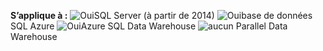 <Token>**S’applique à :** ![Oui](media/yes.png)SQL Server (à partir de 2014) ![Oui](media/yes.png)base de données SQL Azure ![Oui](media/yes.png)Azure SQL Data Warehouse ![aucun](media/no.png) Parallel Data Warehouse </Token>